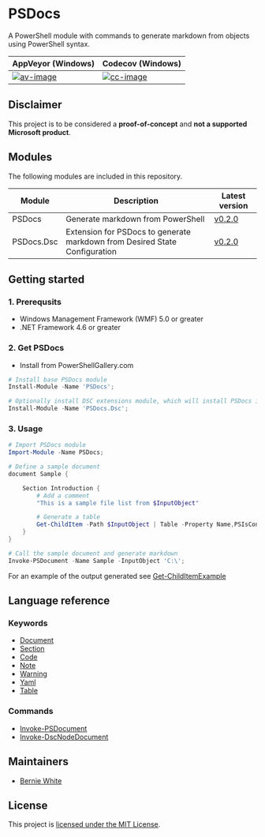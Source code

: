 # PSDocs
A PowerShell module with commands to generate markdown from objects using PowerShell syntax.

| AppVeyor (Windows) | Codecov (Windows) |
| --- | --- |
| [![av-image][]][av-site] | [![cc-image][]][cc-site] |

[av-image]: https://ci.appveyor.com/api/projects/status/pl7tu7ktue388n7s
[av-site]: https://ci.appveyor.com/project/BernieWhite/psdocs
[cc-image]: https://codecov.io/gh/BernieWhite/PSDocs/branch/master/graph/badge.svg
[cc-site]: https://codecov.io/gh/BernieWhite/PSDocs

## Disclaimer
This project is to be considered a **proof-of-concept** and **not a supported Microsoft product**.

## Modules
The following modules are included in this repository.

| Module     | Description | Latest version |
| ------     | ----------- | -------------- |
| PSDocs     | Generate markdown from PowerShell | [v0.2.0][psg-psdocs] |
| PSDocs.Dsc | Extension for PSDocs to generate markdown from Desired State Configuration | [v0.2.0][psg-psdocsdsc] |

[psg-psdocs]: https://www.powershellgallery.com/packages/PSDocs
[psg-psdocsdsc]: https://www.powershellgallery.com/packages/PSDocs.Dsc

## Getting started

### 1. Prerequsits

- Windows Management Framework (WMF) 5.0 or greater
- .NET Framework 4.6 or greater

### 2. Get PSDocs

- Install from PowerShellGallery.com

```powershell
# Install base PSDocs module
Install-Module -Name 'PSDocs';
```

```powershell
# Optionally install DSC extensions module, which will install PSDocs if not already installed
Install-Module -Name 'PSDocs.Dsc';
```

### 3. Usage

```powershell
# Import PSDocs module
Import-Module -Name PSDocs;

# Define a sample document
document Sample {

    Section Introduction {
        # Add a comment
        "This is a sample file list from $InputObject"

        # Generate a table
        Get-ChildItem -Path $InputObject | Table -Property Name,PSIsContainer
    }
}

# Call the sample document and generate markdown
Invoke-PSDocument -Name Sample -InputObject 'C:\';
```

For an example of the output generated see [Get-ChildItemExample](/docs/examples/Get-child-item-output.md)

## Language reference

### Keywords

- [Document](/docs/keywords/Document.md)
- [Section](/docs/keywords/Section.md)
- [Code](/docs/keywords/Code.md)
- [Note](/docs/keywords/Note.md)
- [Warning](/docs/keywords/Warning.md)
- [Yaml](/docs/keywords/Yaml.md)
- [Table](/docs/keywords/Table.md)

### Commands

- [Invoke-PSDocument](/docs/commands/Invoke-PSDocument.md)
- [Invoke-DscNodeDocument](/docs/commands/Invoke-DscNodeDocument.md)

## Maintainers

- [Bernie White](https://github.com/BernieWhite)

## License

This project is [licensed under the MIT License](LICENSE).